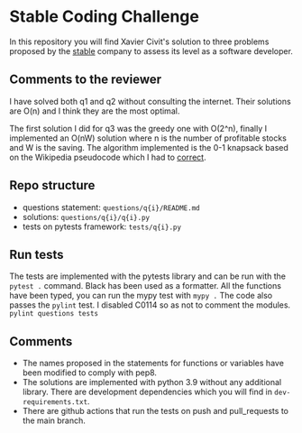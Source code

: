 # Stable Coding Challenge

In this repository you will find Xavier Civit's solution to three problems proposed by the [stable](https://www.stableprice.com/) company to assess its level as a software developer.

## Comments to the reviewer

I have solved both q1 and q2 without consulting the internet. Their solutions are O(n) and I think they are the most optimal.

The first solution I did for q3 was the greedy one with O(2^n), finally I implemented an O(nW) solution where n is the number of profitable stocks and W is the saving.
The algorithm implemented is the 0-1 knapsack based on the Wikipedia pseudocode which I had to [correct](https://en.wikipedia.org/w/index.php?title=Knapsack_problem&diff=1126513814&oldid=1123980612).

## Repo structure

- questions statement: `questions/q{i}/README.md`
- solutions: `questions/q{i}/q{i}.py`
- tests on pytests framework: `tests/q{i}.py`

## Run tests

The tests are implemented with the pytests library and can be run with the `pytest .` command.
Black has been used as a formatter.
All the functions have been typed, you can run the mypy test with
`mypy .`
The code also passes the `pylint` test. I disabled C0114 so as not to comment the modules. `pylint questions tests`

## Comments

- The names proposed in the statements for functions or variables have been modified to comply with pep8.
- The solutions are implemented with python 3.9 without any additional library. There are development dependencies which you will find in `dev-requirements.txt`.
- There are github actions that run the tests on push and pull_requests to the main branch.
